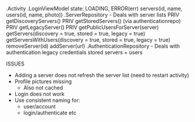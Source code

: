 .Activity
    .LoginViewModel
        state: LOADING, ERROR(err)
        servers(id, name, users(id, name, photo))
    .ServerRepository - Deals with server lists
        PRIV getDiscoveryServers()
        PRIV getStoredServers() (via authenticationrepo)
        PRIV getLegacyServer()
        PRIV getPublicUsersForServer(server)
        getServers(discovery = true, stored = true, legacy = true)
        getServersWithUsers(discovery = true, stored = true, legacy = true)
        removeServer(id)
        addServer(url)
    .AuthenticationRepository - Deals with authentication
        legacy credentials
        stored servers + users

ISSUES
- Adding a server does not refresh the server list (need to restart activity)
- Profile pictures missing
  - Also not cached
- Login does not work
- Use consistent naming for:
  - user/account
  - login/authenticate
  etc
